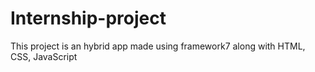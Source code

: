 # Internship-project
This project is an hybrid app made using framework7 along with HTML, CSS, JavaScript
